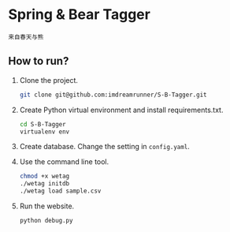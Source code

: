 Spring & Bear Tagger
====================

    来自春天与熊
    
## How to run?

1. Clone the project.

    ```bash
    git clone git@github.com:imdreamrunner/S-B-Tagger.git
    ```

2. Create Python virtual environment and install requirements.txt.

    ```bash
    cd S-B-Tagger
    virtualenv env
    ```
    
3. Create database. Change the setting in `config.yaml`.

4. Use the command line tool.

    ```bash
    chmod +x wetag
    ./wetag initdb
    ./wetag load sample.csv
    ```

5. Run the website.

    ```bash
    python debug.py
    ```
